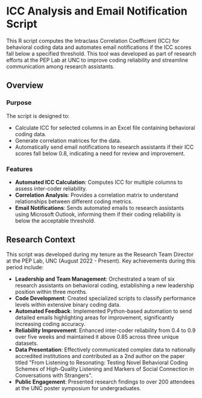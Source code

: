 # ICC Analysis and Email Notification Script

This R script computes the Intraclass Correlation Coefficient (ICC) for behavioral coding data and automates email notifications if the ICC scores fall below a specified threshold. This tool was developed as part of research efforts at the PEP Lab at UNC to improve coding reliability and streamline communication among research assistants.

## Overview

### Purpose

The script is designed to:
- Calculate ICC for selected columns in an Excel file containing behavioral coding data.
- Generate correlation matrices for the data.
- Automatically send email notifications to research assistants if their ICC scores fall below 0.8, indicating a need for review and improvement.

### Features

- **Automated ICC Calculation**: Computes ICC for multiple columns to assess inter-coder reliability.
- **Correlation Analysis**: Provides a correlation matrix to understand relationships between different coding metrics.
- **Email Notifications**: Sends automated emails to research assistants using Microsoft Outlook, informing them if their coding reliability is below the acceptable threshold.

## Research Context

This script was developed during my tenure as the Research Team Director at the PEP Lab, UNC (August 2022 - Present). Key achievements during this period include:

- **Leadership and Team Management**: Orchestrated a team of six research assistants on behavioral coding, establishing a new leadership position within three months.
- **Code Development**: Created specialized scripts to classify performance levels within extensive binary coding data.
- **Automated Feedback**: Implemented Python-based automation to send detailed emails highlighting areas for improvement, significantly increasing coding accuracy.
- **Reliability Improvement**: Enhanced inter-coder reliability from 0.4 to 0.9 over five weeks and maintained it above 0.85 across three unique datasets.
- **Data Presentation**: Effectively communicated complex data to nationally accredited institutions and contributed as a 2nd author on the paper titled "From Listening to Resonating: Testing Novel Behavioral Coding Schemes of High-Quality Listening and Markers of Social Connection in Conversations with Strangers".
- **Public Engagement**: Presented research findings to over 200 attendees at the UNC poster symposium for undergraduates.
